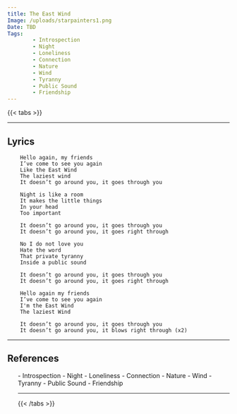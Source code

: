 ```yaml
---
title: The East Wind
Image: /uploads/starpainters1.png
Date: TBD
Tags: 
        - Introspection
        - Night
        - Loneliness
        - Connection
        - Nature
        - Wind
        - Tyranny
        - Public Sound
        - Friendship
---
```



{{< tabs >}}



---

## Lyrics

        Hello again, my friends
        I’ve come to see you again
        Like the East Wind
        The laziest wind
        It doesn’t go around you, it goes through you

        Night is like a room
        It makes the little things
        In your head
        Too important

        It doesn’t go around you, it goes through you
        It doesn’t go around you, it goes right through

        No I do not love you
        Hate the word
        That private tyranny
        Inside a public sound

        It doesn’t go around you, it goes through you
        It doesn’t go around you, it goes right through

        Hello again my friends
        I’ve come to see you again
        I'm the East Wind
        The laziest Wind

        It doesn’t go around you, it goes through you
        It doesn’t go around you, it blows right through (x2)
      


---

## References 

<ul>
        - Introspection
        - Night
        - Loneliness
        - Connection
        - Nature
        - Wind
        - Tyranny
        - Public Sound
        - Friendship
        
---

{{< /tabs >}} 